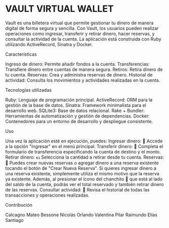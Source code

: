 # VAULT VIRTUAL WALLET

Vault es una billetera virtual que permite gestionar tu dinero de manera digital de forma segura y sencilla. Con Vault, los usuarios pueden realizar operaciones como ingresar, transferir y retirar dinero, hacer reservas, y consultar la actividad de la cuenta. La aplicación está construida con Ruby utilizando ActiveRecord, Sinatra y Docker.

Características

Ingreso de dinero: Permite añadir fondos a la cuenta.
Transferencias: Transfiere dinero entre cuentas de manera segura.
Retiros: Retira dinero de tu cuenta.
Reservas: Crea y administra reservas de dinero.
Historial de actividad: Consulta los movimientos y actividades realizadas en la cuenta.

Tecnologías utilizadas

Ruby: Lenguaje de programación principal.
ActiveRecord: ORM para la gestión de la base de datos.
Sinatra: Framework minimalista para el desarrollo web.
SQLite3: Base de datos relacional.
Rake + Bundler: Herramientas de automatización y gestión de dependencias.
Docker: Contenedores para un entorno de desarrollo y despliegue consistente.

Uso

Una vez la aplicación esté en ejecución, puedes:
Ingresar dinero: 💸 Accede a la opción "Ingresar" en el menú principal.
Transferir dinero: 🔄 Completa el formulario de transferencia especificando la cuenta de destino y el monto.
Retirar dinero: 💵 Selecciona la cantidad a retirar desde tu cuenta.
Reservas: 🐖 Puedes crear nuevas reservas o agregar dinero a una reserva existente tocando el botón de "Crear Nueva Reserva". Si quieres ingresar dinero a una reserva existente, simplemente utiliza el mismo motivo que la reserva ya existente. Además, al presionar el ícono del chanchito 🐷 que está al lado del saldo de la cuenta, podrás ver el total reservado y también retirar dinero de las reservas.
Consultar actividad: 📜 Revisa el historial de todas las transacciones y operaciones realizadas.

Contribución

Calcagno Mateo
Bessone Nicolás
Orlando Valentina Pilar
Raimundo Elías Santiago
